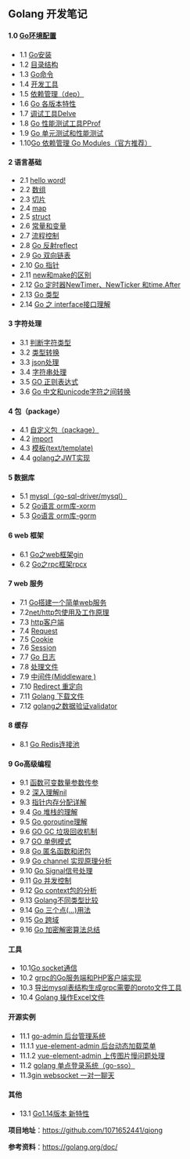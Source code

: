 ##    Golang 开发笔记



####    1.0 [**Go环境配置**](https://github.com/1071652441/qiong/blob/master/golang_development_notes/zh/1.0.md)

- 1.1 [Go安装](https://github.com/1071652441/qiong/blob/master/golang_development_notes/zh/1.1.md)
- 1.2 [目录结构](https://github.com/1071652441/qiong/blob/master/golang_development_notes/zh/1.2.md)
- 1.3 [Go命令](https://github.com/1071652441/qiong/blob/master/golang_development_notes/zh/1.3.md)
- 1.4 [开发工具](https://github.com/1071652441/qiong/blob/master/golang_development_notes/zh/1.4.md)
- 1.5 [依赖管理（dep）](https://github.com/1071652441/qiong/blob/master/golang_development_notes/zh/1.5.md)
- 1.6 [Go 各版本特性](https://github.com/1071652441/qiong/blob/master/golang_development_notes/zh/1.6.md)
- 1.7 [调试工具Delve](https://github.com/1071652441/qiong/blob/master/golang_development_notes/zh/1.7.md)
- 1.8  [Go 性能测试工具PProf](https://github.com/1071652441/qiong/blob/master/golang_development_notes/zh/1.8.md)
- 1.9  [Go  单元测试和性能测试](https://github.com/1071652441/qiong/blob/master/golang_development_notes/zh/1.9.md)
- 1.10[Go 依赖管理 Go Modules（官方推荐）](https://github.com/1071652441/qiong/blob/master/golang_development_notes/zh/1.10.md)

#### 2 语言基础

- 2.1 [hello word!](https://github.com/1071652441/qiong/blob/master/golang_development_notes/zh/2.1.md)
- 2.2 [数组](https://github.com/1071652441/qiong/blob/master/golang_development_notes/zh/2.2.md)
- 2.3 [切片](https://github.com/1071652441/qiong/blob/master/golang_development_notes/zh/2.3.md)
- 2.4 [map](https://github.com/1071652441/qiong/blob/master/golang_development_notes/zh/2.4.md)
- 2.5 [struct](https://github.com/1071652441/qiong/blob/master/golang_development_notes/zh/2.5.md)
- 2.6 [常量和变量](https://github.com/1071652441/qiong/blob/master/golang_development_notes/zh/2.6.md)
- 2.7 [流程控制](https://github.com/1071652441/qiong/blob/master/golang_development_notes/zh/2.7.md)
- 2.8 [Go 反射reflect](https://github.com/1071652441/qiong/blob/master/golang_development_notes/zh/2.8.md)
- 2.9 [Go 双向链表](https://github.com/1071652441/qiong/blob/master/golang_development_notes/zh/2.9.md)
- 2.10 [Go 指针](https://github.com/1071652441/qiong/blob/master/golang_development_notes/zh/2.10.md)
- 2.11 [new和make的区别](https://github.com/1071652441/qiong/blob/master/golang_development_notes/zh/2.11.md)
- 2.12 [Go 定时器NewTimer、NewTicker 和time.After](https://github.com/1071652441/qiong/blob/master/golang_development_notes/zh/2.12.md)
- 2.13 [Go 类型](https://github.com/1071652441/qiong/blob/master/golang_development_notes/zh/2.13.md)
- 2.14 [Go 之 interface接口理解](https://github.com/1071652441/qiong/blob/master/golang_development_notes/zh/2.14.md)

#### 3  字符处理

- 3.1 [判断字符类型](https://github.com/1071652441/qiong/blob/master/golang_development_notes/zh/3.1.md)
- 3.2 [类型转换](https://github.com/1071652441/qiong/blob/master/golang_development_notes/zh/3.2.md)
- 3.3 [json处理](https://github.com/1071652441/qiong/blob/master/golang_development_notes/zh/3.3.md)
- 3.4 [字符串处理](https://github.com/1071652441/qiong/blob/master/golang_development_notes/zh/3.4.md)
- 3.5 [GO 正则表达式](https://github.com/1071652441/qiong/blob/master/golang_development_notes/zh/3.5.md)
- 3.6 [Go 中文和unicode字符之间转换](https://github.com/1071652441/qiong/blob/master/golang_development_notes/zh/3.6.md)

#### 4 包（package）

- 4.1 [自定义包（package）](https://github.com/1071652441/qiong/blob/master/golang_development_notes/zh/4.1.md)
- 4.2  [import](https://github.com/1071652441/qiong/blob/master/golang_development_notes/zh/4.2.md)
- 4.3 [模板(text/template)](https://github.com/1071652441/qiong/blob/master/golang_development_notes/zh/4.3.md)
- 4.4 [ golang之JWT实现](https://github.com/1071652441/qiong/blob/master/golang_development_notes/zh/4.4.md)

#### 5 数据库

- 5.1 [mysql（go-sql-driver/mysql）](https://github.com/1071652441/qiong/blob/master/golang_development_notes/zh/5.1.md)
- 5.2 [Go语言 orm库-xorm](https://github.com/1071652441/qiong/blob/master/golang_development_notes/zh/5.2.md)
- 5.3 [Go语言 orm库-gorm](https://github.com/1071652441/qiong/blob/master/golang_development_notes/zh/5.3.md)

#### 6  web 框架

- 6.1 [Go之web框架gin](https://github.com/1071652441/qiong/blob/master/golang_development_notes/zh/6.1.md)
- 6.2 [Go之rpc框架rpcx](https://github.com/1071652441/qiong/blob/master/golang_development_notes/zh/6.2.md)

#### 7  web 服务

- 7.1 [Go搭建一个简单web服务](https://github.com/1071652441/qiong/blob/master/golang_development_notes/zh/7.1.md)
- 7.2[net/http包使用及工作原理](https://github.com/1071652441/qiong/blob/master/golang_development_notes/zh/7.2.md)
- 7.3 [http客户端](https://github.com/1071652441/qiong/blob/master/golang_development_notes/zh/7.3.md)
- 7.4 [Request](https://github.com/1071652441/qiong/blob/master/golang_development_notes/zh/7.4.md)
- 7.5 [Cookie](https://github.com/1071652441/qiong/blob/master/golang_development_notes/zh/7.5.md)
- 7.6 [Session](https://github.com/1071652441/qiong/blob/master/golang_development_notes/zh/7.6.md)
- 7.7 [Go 日志 ](https://github.com/1071652441/qiong/blob/master/golang_development_notes/zh/7.7.md)
- 7.8  [处理文件](https://github.com/1071652441/qiong/blob/master/golang_development_notes/zh/7.8.md)
- 7.9 [中间件(Middleware )](https://github.com/1071652441/qiong/blob/master/golang_development_notes/zh/7.9.md)
- 7.10 [Redirect 重定向](https://github.com/1071652441/qiong/blob/master/golang_development_notes/zh/7.10.md)
- 7.11 [Golang 下载文件](https://github.com/1071652441/qiong/blob/master/golang_development_notes/zh/7.11.md)
- 7.12 [golang之数据验证validator](https://github.com/1071652441/qiong/blob/master/golang_development_notes/zh/7.12.md)

#### 8  缓存

- 8.1 [Go Redis连接池](https://github.com/1071652441/qiong/blob/master/golang_development_notes/zh/8.1.md)

  

#### 9  Go高级编程

- 9.1 [函数可变数量参数传参](https://github.com/1071652441/qiong/blob/master/golang_development_notes/zh/9.1.md)
- 9.2 [深入理解nil](https://github.com/1071652441/qiong/blob/master/golang_development_notes/zh/9.2.md)
- 9.3 [指针内存分配详解](https://github.com/1071652441/qiong/blob/master/golang_development_notes/zh/9.3.md)
- 9.4 [Go 堆栈的理解](https://github.com/1071652441/qiong/blob/master/golang_development_notes/zh/9.4.md)
- 9.5 [Go  goroutine理解](https://github.com/1071652441/qiong/blob/master/golang_development_notes/zh/9.5.md)
- 9.6 [GO GC 垃圾回收机制](https://github.com/1071652441/qiong/blob/master/golang_development_notes/zh/9.6.md)
- 9.7 [GO 单例模式](https://github.com/1071652441/qiong/blob/master/golang_development_notes/zh/9.7.md)
- 9.8 [Go 匿名函数和闭包](https://github.com/1071652441/qiong/blob/master/golang_development_notes/zh/9.8.md)
- 9.9 [Go  channel 实现原理分析](https://github.com/1071652441/qiong/blob/master/golang_development_notes/zh/9.9.md)
- 9.10 [Go Signal信号处理](https://github.com/1071652441/qiong/blob/master/golang_development_notes/zh/9.10.md)
- 9.11 [Go 并发控制](https://github.com/1071652441/qiong/blob/master/golang_development_notes/zh/9.11.md)
- 9.12 [Go context包的分析](https://github.com/1071652441/qiong/blob/master/golang_development_notes/zh/9.12.md)
- 9.13 [Golang不同类型比较](https://github.com/1071652441/qiong/blob/master/golang_development_notes/zh/9.13.md)
- 9.14 [Go 三个点(...)用法](https://github.com/1071652441/qiong/blob/master/golang_development_notes/zh/9.14.md)
- 9.15 [Go  跨域](https://github.com/1071652441/qiong/blob/master/golang_development_notes/zh/9.15.md)
- 9.16 [Go 加密解密算法总结 ](https://github.com/1071652441/qiong/blob/master/golang_development_notes/zh/9.16.md)

#### 工具

- 10.1[Go socket通信](https://github.com/1071652441/qiong/blob/master/golang_development_notes/zh/10.1.md)
- 10.2  [grpc的Go服务端和PHP客户端实现](https://github.com/1071652441/qiong/blob/master/golang_development_notes/zh/10.2.md)
- 10.3  [导出mysql表结构生成grpc需要的proto文件工具](https://github.com/1071652441/qiong/blob/master/golang_development_notes/zh/10.3.md)
- 10.4 [Golang 操作Excel文件](https://github.com/1071652441/qiong/blob/master/golang_development_notes/zh/10.4.md)

#### 开源实例

- 11.1 [go-admin 后台管理系统](https://github.com/guyan0319/go-admin)
- 11.1.1 [ vue-element-admin 后台动态加载菜单](https://github.com/1071652441/qiong/blob/master/golang_development_notes/zh/11.1.1.md)
- 11.1.2 [vue-element-admin 上传图片慢问题处理](https://github.com/1071652441/qiong/blob/master/golang_development_notes/zh/11.1.2.md)
- 11.2 [golang 单点登录系统（go-sso）](https://github.com/guyan0319/go-sso)
- 11.3[gin websocket 一对一聊天](https://github.com/1071652441/qiong/blob/master/golang_development_notes/zh/11.3.md)

#### **其他**

- 13.1 [Go1.14版本 新特性](https://github.com/1071652441/qiong/blob/master/golang_development_notes/zh/13.1.md)

**项目地址**：https://github.com/1071652441/qiong

**参考资料**：https://golang.org/doc/